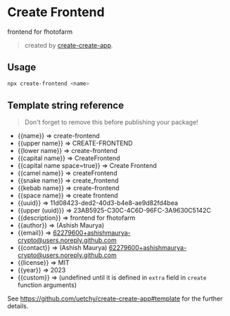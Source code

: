 # Create Frontend

frontend for fhotofarm

> created by [create-create-app](https://github.com/uetchy/create-create-app).

## Usage

```bash
npx create-frontend <name>
```

## Template string reference

> Don't forget to remove this before publishing your package!

- {{name}} => create-frontend
- {{upper name}} => CREATE-FRONTEND
- {{lower name}} => create-frontend
- {{capital name}} => CreateFrontend
- {{capital name space=true}} => Create Frontend
- {{camel name}} => createFrontend
- {{snake name}} => create_frontend
- {{kebab name}} => create-frontend
- {{space name}} => create frontend
- {{uuid}} => 11d08423-ded2-40d3-b4e8-ae9d82fd4bea
- {{upper (uuid)}} => 23AB5925-C30C-4C6D-96FC-3A9630C5142C
- {{description}} => frontend for fhotofarm
- {{author}} => (Ashish Maurya)
- {{email}} => 62279600+ashishmaurya-crypto@users.noreply.github.com
- {{contact}} => (Ashish Maurya) <62279600+ashishmaurya-crypto@users.noreply.github.com>
- {{license}} => MIT
- {{year}} => 2023
- {{custom}} =>  (undefined until it is defined in `extra` field in `create` function arguments)

See https://github.com/uetchy/create-create-app#template for the further details.
